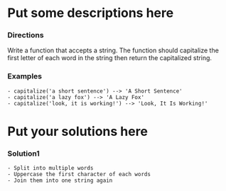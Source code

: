 
# Put some descriptions here 
### Directions
Write a function that accepts a string.  The function should
capitalize the first letter of each word in the string then
return the capitalized string.
### Examples
    - capitalize('a short sentence') --> 'A Short Sentence'
    - capitalize('a lazy fox') --> 'A Lazy Fox'
    - capitalize('look, it is working!') --> 'Look, It Is Working!'
# Put your solutions here
### Solution1
    - Split into multiple words
    - Uppercase the first character of each words
    - Join them into one string again
    